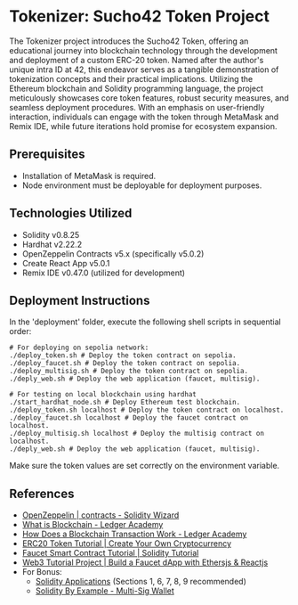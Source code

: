 # Tokenizer: Sucho42 Token Project

The Tokenizer project introduces the Sucho42 Token, offering an educational journey into blockchain technology through the development and deployment of a custom ERC-20 token. Named after the author's unique intra ID at 42, this endeavor serves as a tangible demonstration of tokenization concepts and their practical implications. Utilizing the Ethereum blockchain and Solidity programming language, the project meticulously showcases core token features, robust security measures, and seamless deployment procedures. With an emphasis on user-friendly interaction, individuals can engage with the token through MetaMask and Remix IDE, while future iterations hold promise for ecosystem expansion.

## Prerequisites
- Installation of MetaMask is required.
- Node environment must be deployable for deployment purposes.

## Technologies Utilized
- Solidity v0.8.25
- Hardhat v2.22.2
- OpenZeppelin Contracts v5.x (specifically v5.0.2)
- Create React App v5.0.1
- Remix IDE v0.47.0 (utilized for development)

## Deployment Instructions
In the 'deployment' folder, execute the following shell scripts in sequential order:
```
# For deploying on sepolia network:
./deploy_token.sh # Deploy the token contract on sepolia.
./deploy_faucet.sh # Deploy the token contract on sepolia.
./deploy_multisig.sh # Deploy the token contract on sepolia.
./deply_web.sh # Deploy the web application (faucet, multisig).

# For testing on local blockchain using hardhat
./start_hardhat_node.sh # Deploy Ethereum test blockchain.
./deploy_token.sh localhost # Deploy the token contract on localhost.
./deploy_faucet.sh localhost # Deploy the faucet contract on localhost.
./deploy_multisig.sh localhost # Deploy the multisig contract on localhost.
./deply_web.sh # Deploy the web application (faucet, multisig).
```
Make sure the token values are set correctly on the environment variable.

## References
- [OpenZeppelin | contracts - Solidity Wizard](https://wizard.openzeppelin.com/)
- [What is Blockchain - Ledger Academy](https://www.ledger.com/academy/what-is-blockchain)
- [How Does a Blockchain Transaction Work - Ledger Academy](https://www.ledger.com/academy/how-does-a-blockchain-transaction-work)
- [ERC20 Token Tutorial | Create Your Own Cryptocurrency](https://www.youtube.com/watch?v=gc7e90MHvl8)
- [Faucet Smart Contract Tutorial | Solidity Tutorial](https://www.youtube.com/watch?v=jKW_0PQuIQw)
- [Web3 Tutorial Project | Build a Faucet dApp with Ethersjs & Reactjs](https://www.youtube.com/watch?v=Yecd8UtY8cI)
- For Bonus:
	- [Solidity Applications](https://www.youtube.com/watch?v=Dh7r6Ze-0Bs&list=PLO5VPQH6OWdVfvNOaEhBtA53XHyHo_oJo) (Sections 1, 6, 7, 8, 9 recommended)
	- [Solidity By Example - Multi-Sig Wallet](https://solidity-by-example.org/app/multi-sig-wallet/)
